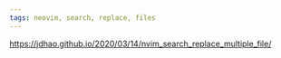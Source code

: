```yaml
---
tags: neovim, search, replace, files
---
```

https://jdhao.github.io/2020/03/14/nvim_search_replace_multiple_file/